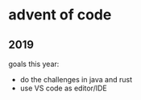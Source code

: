 # advent of code


## 2019
goals this year:
- do the challenges in java and rust
- use VS code as editor/IDE